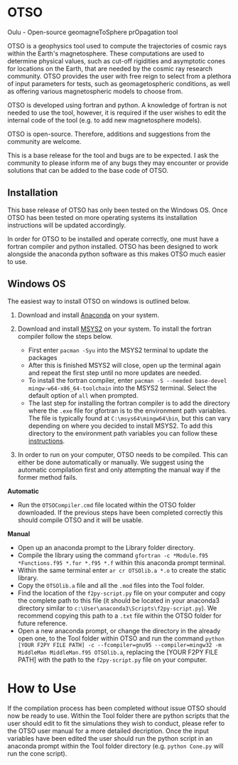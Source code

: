 # OTSO
Oulu - Open-source geomagneToSphere prOpagation tool

OTSO is a geophysics tool used to compute the trajectories of cosmic rays within the Earth's magnetosphere. 
These computations are used to determine physical values, such as cut-off rigidities and asymptotic cones for locations on the Earth, 
that are needed by the cosmic ray research community.
OTSO provides the user with free reign to select from a plethora of input parameters for tests, such as geomagetospheric conditions, 
as well as offering various magnetospheric models to choose from. 

OTSO is developed using fortran and python. A knowledge of fortran is not needed to use the tool, however, it is required if the user wishes to edit the internal code of the tool (e.g. to add new magnetosphere models). 

OTSO is open-source. Therefore, additions and suggestions from the community are welcome. 

This is a base release for the tool and bugs are to be expected. I ask the community to please inform me of any bugs they may encounter or provide solutions that can be added to the base code of OTSO.

## Installation

This base release of OTSO has only been tested on the Windows OS.
Once OTSO has been tested on more operating systems its installation instructions will be updated accordingly.

In order for OTSO to be installed and operate correctly, one must have a fortran compiler and python installed.
OTSO has been designed to work alongside the anaconda python software as this makes OTSO much easier to use.

## Windows OS

The easiest way to install OTSO on windows is outlined below.

1. Download and install [Anaconda](https://www.anaconda.com/) on your system.

2. Download and install [MSYS2](https://www.msys2.org/) on your system. To install the fortran compiler follow the steps below.
   - First enter `pacman -Syu` into the MSYS2 terminal to update the packages
   - After this is finished MSYS2 will close, open up the terminal again and repeat the first step until no more updates are needed.
   - To install the fortran compiler, enter `pacman -S --needed base-devel mingw-w64-x86_64-toolchain` into the MSYS2 terminal. Select the default option of `all` when prompted.
   - The last step for installing the fortran compiler is to add the directory where the `.exe` file for gfortran is to the environment path variables. The file is typically found at `C:\msys64\mingw64\bin`, but this can vary depending on where you decided to install MSYS2. To add this directory to the environment path variables you can follow these [instructions](https://learn.microsoft.com/en-us/previous-versions/office/developer/sharepoint-2010/ee537574(v=office.14)).

3. In order to run on your computer, OTSO needs to be compiled. This can either be done automatically or manually. We suggest using the automatic compilation first and only attempting the manual way if the former method fails.

**Automatic**
  - Run the `OTSOCompiler.cmd` file located within the OTSO folder downloaded. If the previous steps have been completed correctly this should compile OTSO and it will be usable.

**Manual**
  - Open up an anaconda prompt to the Library folder directory.
  - Compile the library using the command `gfortran -c *Module.f95 *Functions.f95 *.for *.f95 *.f` within this anaconda prompt terminal.
  - Within the same terminal enter `ar cr OTSOlib.a *.o` to create the static library.
  - Copy the `OTSOlib.a` file and all the `.mod` files into the Tool folder.
  - Find the location of the `f2py-script.py` file on your computer and copy the complete path to this file (it should be located in your anaconda3 directory similar to `c:\User\anaconda3\Scripts\f2py-script.py`). We recommend copying this path to a `.txt` file within the OTSO folder for future reference. 
  - Open a new anaconda prompt, or change the directory in the already open one, to the Tool folder within OTSO and run the command `python [YOUR F2PY FILE PATH] -c --fcompiler=gnu95 --compiler=mingw32 -m MiddleMan MiddleMan.f95 OTSOlib.a`, replacing the [YOUR F2PY FILE PATH] with the path to the `f2py-script.py` file on your computer.

# How to Use
If the compilation process has been completed without issue OTSO should now be ready to use. Within the Tool folder there are python scripts that the user should edit to fit the simulations they wish to conduct, please refer to the OTSO user manual for a more detailed decription. Once the input variables have been edited the user should run the python script in an anaconda prompt within the Tool folder directory (e.g. `python Cone.py` will run the cone script).

